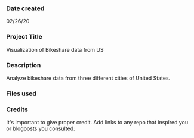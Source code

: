 ### Date created
02/26/20

### Project Title
Visualization of Bikeshare data from US

### Description
Analyze bikeshare data from three different cities of United States.

### Files used


### Credits
It's important to give proper credit. Add links to any repo that inspired you or blogposts you consulted.

